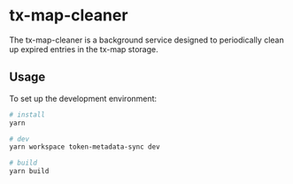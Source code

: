 # tx-map-cleaner

The tx-map-cleaner is a background service designed to periodically clean up expired entries in the tx-map storage.

## Usage

To set up the development environment:

```bash
# install
yarn

# dev
yarn workspace token-metadata-sync dev

# build
yarn build
```
